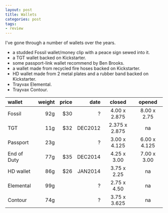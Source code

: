 ```yaml
---
layout: post
title: Wallets
categories: post
tags:
- review
---
```


I've gone through a number of wallets over the years.

- a studded Fossil wallet/money clip with a peace sign sewed into it.
- a TGT wallet backed on Kickstarter.
- some passport-link wallet recommend by Ben Brooks.
- a wallet made from recycled fire hoses backed on Kickstarter.
- HD wallet made from 2 metal plates and a rubber band backed on Kickstarter.
- Trayvax Elemental.
- Trayvax Contour.


| wallet      | weight | price |    date |     closed    |    opened    |
| :---------- | -----: | ----: | ------: | :-----------: | :----------: |
| Fossil      |    92g |   $30 |       ? |  4.00 x 2.875 |  8.00 x 2.75 |
| TGT         |    11g |   $32 | DEC2012 | 2.375 x 2.875 |      na      |
| Passport    |    23g |       |       ? |  3.00 x 4.125 | 6.00 x 4.125 |
| End of Duty |    77g |   $35 | DEC2014 |  4.25 x 3.00  |  7.00 x 3.00 |
| HD wallet   |    86g |   $26 | JAN2014 |  3.75 x 2.25  |      na      |
| Elemental   |    99g |       |       ? |  2.75 x 4.50  |      na      |
| Contour     |    74g |       |       ? |  3.75 x 3.625 |      na      |


[tgt]: https://www.kickstarter.com/projects/jacksutter/tgt-tight-a-new-kind-of-wallet
[firehose]: https://www.kickstarter.com/projects/267350314/end-of-duty-re-purposed-fire-hose-wallets-and-case
[hd wallet]: https://www.kickstarter.com/projects/692490619/the-hd-wallet-a-finely-crafted-minimalist-wallet




